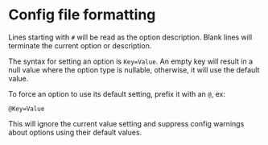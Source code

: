 # Config file formatting

Lines starting with `#` will be read as the option description.
Blank lines will terminate the current option or description.

The syntax for setting an option is `Key=Value`.
An empty key will result in a null value where the option type is nullable, otherwise, it will use the default value.

To force an option to use its default setting, prefix it with an `@`, ex:

```
@Key=Value
```

This will ignore the current value setting and suppress config warnings about options using their default values.